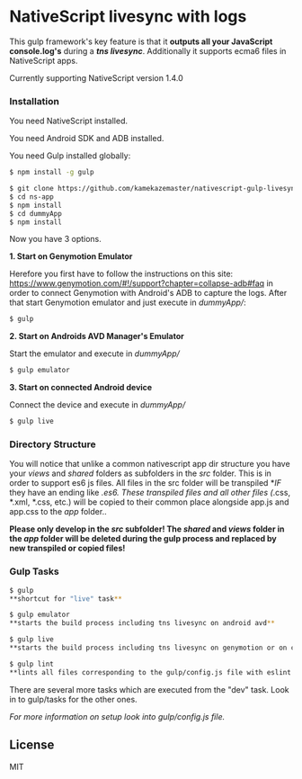 # NativeScript livesync with logs

This gulp framework's key feature is that it **outputs all your JavaScript console.log's** during a ***tns livesync***. Additionally it supports ecma6 files in NativeScript apps.

Currently supporting NativeScript version 1.4.0

### Installation

You need NativeScript installed.

You need Android SDK and ADB installed.

You need Gulp installed globally:

```sh
$ npm install -g gulp
```

```sh
$ git clone https://github.com/kamekazemaster/nativescript-gulp-livesync.git ns-app
$ cd ns-app
$ npm install
$ cd dummyApp
$ npm install
```

Now you have 3 options.

**1. Start on Genymotion Emulator**

Herefore you first have to follow the instructions on this site: https://www.genymotion.com/#!/support?chapter=collapse-adb#faq 
in order to connect Genymotion with Android's ADB to capture the logs. After that start Genymotion emulator and just execute in *dummyApp/*:
```sh
$ gulp
```

**2. Start on Androids AVD Manager's Emulator**

Start the emulator and execute in *dummyApp/*
```sh
$ gulp emulator
```

**3. Start on connected Android device**

Connect the device and execute in *dummyApp/*
```sh
$ gulp live
```

### Directory Structure

You will notice that unlike a common nativescript app dir structure you have your *views* and *shared* folders as subfolders in 
the *src* folder. This is in order to support es6 js files. All files in the src folder will be transpiled **IF* they have an ending like 
*.es6. These transpiled files and all other files (*.css, *.xml, *.css, etc.) will be copied to their common place alongside app.js and 
app.css to the *app* folder..

**Please only develop in the *src* subfolder! The *shared* and *views* folder in the *app* folder will be deleted during the gulp process 
and replaced by new transpiled or copied files!**

### Gulp Tasks
 
```sh
$ gulp
**shortcut for "live" task**
```
```sh
$ gulp emulator
**starts the build process including tns livesync on android avd**
```
```sh
$ gulp live
**starts the build process including tns livesync on genymotion or on connected device**
```
```sh
$ gulp lint
**lints all files corresponding to the gulp/config.js file with eslint (eslint config is in .eslintrc file)**
```

There are several more tasks which are executed from the "dev" task. Look in to gulp/tasks for the other ones.

*For more information on setup look into gulp/config.js file.*

License
----

MIT
